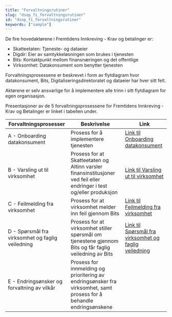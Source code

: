 ```yaml
---
title: "Forvaltningsrutiner"
slug: "dsop_fi_forvaltningsrutiner"
id: "dsop_fi_forvaltningsrutiner"
keywords: ["sample"]
---
```


De fire hovedaktørene i Fremtidens Innkreving - Krav og betalinger er:
- Skatteetaten: Tjeneste- og dataeier
- Digdir: Eier av samtykkeløsningen som brukes i tjenesten
- Bits: Kontaktpunkt mellom finansnæringen og det offentlige
- Virksomhet: Datakonsument som benytter tjenesten

Forvaltningsprosessene er beskrevet i form av flytdiagram hvor datakonsument, Bits, Digitaliseringsdirektoratet og
dataeier har hver sitt felt.

Aktørene er selv ansvarlige for å implementere alle trinn i sitt flytdiagram for egen organisasjon.

Presentasjoner av de 5 forvaltningsprosessene for Fremtidens Innkreving - Krav og Betalinger er linket i tabellen under.

| Forvaltningsprosesser | Beskrivelse | Link |
| -------------------------------------------------- | ------------------------------------------------------------------------------------------------------------------------------------------------------------------------------------------- | --------------------------------------------------------------------------------------------------------------- |
| A - Onboarding datakonsument | Prosess for å implementere tjenesten | [Link til Onboarding datakonsument](/assets/FI-A-Onboarding_datakonsument.pdf) |
| B - Varsling ut til virksomhet | Prosess for at Skatteetaten og Altinn varsler finansinstitusjoner ved feil eller endringer i test og/eller produksjon | [Link til Varsling ut til virksomhet](/assets/FI-B-Varsling.pdf) |
| C - Feilmelding fra virksomhet | Prosess for at virksomhet melder inn feil gjennom Bits | [Link til Feilmelding fra virksomhet](/assets/FI-C-Feilhåndtering.pdf) |
| D - Spørsmål fra virksomhet og faglig veiledning | Prosess for at virksomhet stiller spørsmål om tjenestene gjennom Bits og får faglig veiledning av Bits | [Link til Spørsmål fra virksomhet og faglig veiledning](/assets/FI-D-Spørsmålhåndtering.pdf) |
| E - Endringsønsker og forvaltning av vilkår | Prosess for innmelding og prioritering av endringsønsker fra virksomhet, samt prosess for å behandle endringsønskene 